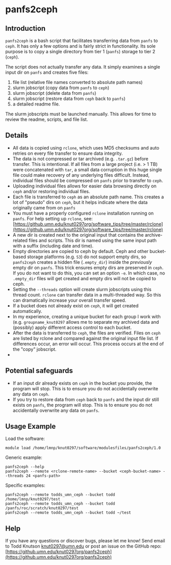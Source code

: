 # panfs2ceph

## Introduction

`panfs2ceph` is a bash script that facilitates transferring data from `panfs` to `ceph`. It has only a few options and is fairly strict in functionality. Its sole purpose is to copy a single directory from tier 1 (`panfs`) storage to tier 2 (`ceph`). 



The script does not actually transfer any data. It simply examines a single input dir on `panfs` and creates five files: 

1. file list (relative file names converted to absolute path names)
2. slurm jobscript (copy data from `panfs` to `ceph`)
3. slurm jobscript (delete data from `panfs`)
4. slurm jobscript (restore data from `ceph` back to `panfs`)
5. a detailed readme file. 

The slurm jobscripts must be launched manually. This allows for time to review the readme, scripts, and file list.


## Details

* All data is copied using `rclone`, which uses MD5 checksums and auto retries on every file transfer to ensure data integrity. 
* The data is not compressed or tar archived (e.g. `.tar.gz`) before transfer. This is intentional. If all files from a large project (i.e. > 1 TB) were concatenated with `tar`, a small data corruption in this huge single file could make recovery of any underlying files difficult. Instead, individual files should be compressed on `panfs` prior to transfer to `ceph`. 
* Uploading individual files allows for easier data browsing directly on `ceph` and/or restoring individual files.
* Each file is transferred to `ceph` as an absolute path name. This creates a lot of "pseudo" dirs on `ceph`, but it helps indicate where the data originally came from on `panfs`
* You must have a properly configured `rclone` installation running on `panfs`. For help setting up `rclone`, see: [https://github.umn.edu/knut0297org/software_tips/tree/master/rclone](https://github.umn.edu/knut0297org/software_tips/tree/master/rclone)
* A new dir is created next to the original input that contains the archive-related files and scripts. This dir is named using the same input path with a suffix (including date and time). 
* Empty directories are copied to ceph by default. Ceph and other bucket-based storage platforms (e.g. `S3`) do not support empty dirs, so `panfs2ceph` creates a hidden file (`.empty_dir`) inside the _previously_ empty dir on `panfs`. This trick ensures empty dirs are preserved in `ceph`. If you do not want to do this, you can set an option `-e`. In which case, no `.empty_dir` files will get created and empty dirs will not be copied to ceph.
* Setting the `--threads` option will create slurm jobscripts using this thread count. `rclone` can transfer data in a multi-threaded way. So this can dramatically increase your overall transfer speed.
* If a bucket does not already exist on `ceph`, it will get created automatically.
* In my experience, creating a unique bucket for each group I work with (e.g. `groupname_knut0297` allows me to separate my archived data and (possibly) apply different access control to each bucket.
* After the data is transferred to `ceph`, the files are verified. Files on `ceph` are listed by rclone and compared against the original input file list. If differences occur, an error will occur. This process occurs at the end of the "copy" jobscript.
* 


## Potential safeguards

* If an input dir already exists on `ceph` in the bucket you provide, the program will stop. This is to ensure you do not accidentally overwrite any data on `ceph`.
* If you try to restore data from `ceph` back to `panfs` and the input dir still exists on `panfs`, the program will stop. This is to ensure you do not accidentally overwrite any data on `panfs`.


## Usage Example

Load the software:

```
module load /home/lmnp/knut0297/software/modulesfiles/panfs2ceph/1.0
```

Generic example:

```
panfs2ceph --help
panfs2ceph --remote <rclone-remote-name> --bucket <ceph-bucket-name> --threads 24 <panfs-path>
```

Specific examples:

```
panfs2ceph --remote todds_umn_ceph --bucket todd /home/lmnp/knut0297/test
panfs2ceph --remote todds_umn_ceph --bucket todd /panfs/roc/scratch/knut0297/test
panfs2ceph --remote todds_umn_ceph --bucket todd ~/test

```

## Help

If you have any questions or discover bugs, please let me know! Send email to Todd Knutson [knut0297@umn.edu](knut0297@umn.edu) or post an issue on the GitHub repo: [https://github.umn.edu/knut0297org/panfs2ceph](https://github.umn.edu/knut0297org/panfs2ceph)

